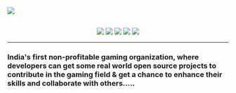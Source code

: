 <div>
  <img src="https://github.com/GameSphere-MultiPlayer/.github/assets/98798977/750f4ad5-b411-4e49-91d7-b45d41e054c1">
</div>
<br>
<p align="center"> 
  <a href="https://mail.google.com/mail/u/0/?tab=rm&ogbl#inbox?compose=CllgCJTNqGCwxWWsdRcdPfdsTsQdLlSLrjkkbxGKmBjfKBjWtSBRtlSztGlCNktJncZxhStxCJB"><img src="https://img.shields.io/badge/Gmail-D14836?style=for-the-badge&logo=gmail&logoColor=white" /></a>
  <a href="https://www.linkedin.com/company/chromegaming"><img src="https://img.shields.io/badge/LinkedIn-0077B5?style=for-the-badge&logo=linkedin&logoColor=white" /></a>
  <a href="https://www.instagram.com/chromegamingon/"><img src="https://img.shields.io/badge/Instagram-E4405F?style=for-the-badge&logo=instagram&logoColor=white" /></a>
  <a href="https://discord.gg/4vzYNH3KTu"><img src="https://img.shields.io/badge/Discord-5865F2?style=for-the-badge&logo=discord&logoColor=white" /></a>
  <a href="https://x.com/ChromeGamingOn"><img src="https://img.shields.io/badge/X-000000?style=for-the-badge&logo=x&logoColor=white" /></a>
</p>

---

### India's first non-profitable gaming organization, where developers can get some real world open source projects to contribute in the gaming field & get a chance to enhance their skills and collaborate with others.....

